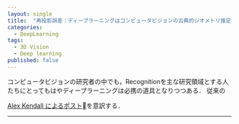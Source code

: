 ```yaml
---
layout: single
title:  "再投影誤差：ディープラーニングはコンピュータビジョンの古典的ジオメトリ推定手法を超えるか？"
categories: 
  - DeepLearning
tags:
  - 3D Vision
  - Deep learning
published: false
---
```


コンピュータビジョンの研究者の中でも，Recognitionを主な研究領域とする人たちにとってもはやディープラーニングは必携の道具となりつつある．
従来の

[Alex Kendall によるポスト](https://alexgkendall.com/computer_vision/Reprojection_losses_geometry_computer_vision/)を意訳する．

---
